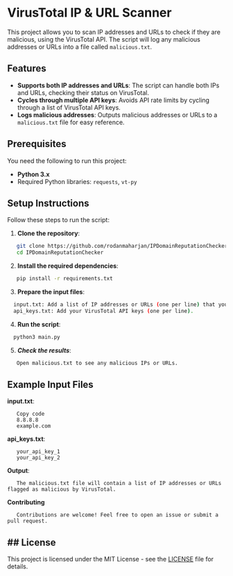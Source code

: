 
# VirusTotal IP & URL Scanner

This project allows you to scan IP addresses and URLs to check if they are malicious, using the VirusTotal API. The script will log any malicious addresses or URLs into a file called `malicious.txt`.

## Features
- **Supports both IP addresses and URLs**: The script can handle both IPs and URLs, checking their status on VirusTotal.
- **Cycles through multiple API keys**: Avoids API rate limits by cycling through a list of VirusTotal API keys.
- **Logs malicious addresses**: Outputs malicious addresses or URLs to a `malicious.txt` file for easy reference.

## Prerequisites

You need the following to run this project:
- **Python 3.x**
- Required Python libraries: `requests`, `vt-py`

## Setup Instructions

Follow these steps to run the script:

1. **Clone the repository**:
```bash
   git clone https://github.com/rodanmaharjan/IPDomainReputationChecker
   cd IPDomainReputationChecker
```
2. **Install the required dependencies**:
```bash
   pip install -r requirements.txt
```
3. **Prepare the input files**:
```bash
  input.txt: Add a list of IP addresses or URLs (one per line) that you want to scan.
  api_keys.txt: Add your VirusTotal API keys (one per line). 
```

4. **Run the script**:
```bash
  python3 main.py
```
5. ***Check the results***:
```bash
   Open malicious.txt to see any malicious IPs or URLs.
```

## Example Input Files
**input.txt**:
```
   Copy code
   8.8.8.8
   example.com
```
**api_keys.txt**:
```
   your_api_key_1
   your_api_key_2
```
**Output**:
```
   The malicious.txt file will contain a list of IP addresses or URLs flagged as malicious by VirusTotal.
```
**Contributing**
```
   Contributions are welcome! Feel free to open an issue or submit a pull request.
```
## ## License
This project is licensed under the MIT License - see the [LICENSE](LICENSE) file for details.

